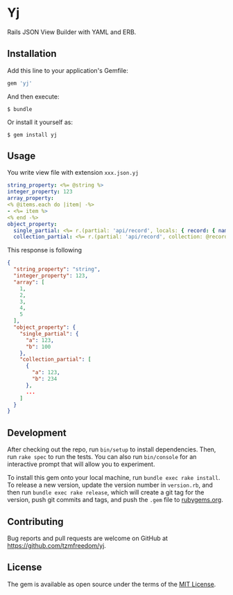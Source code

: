 # Yj

Rails JSON View Builder with YAML and ERB.

## Installation

Add this line to your application's Gemfile:

```ruby
gem 'yj'
```

And then execute:

    $ bundle

Or install it yourself as:

    $ gem install yj

## Usage

You write view file with extension `xxx.json.yj`
```yaml
string_property: <%= @string %>
integer_property: 123
array_property:
<% @items.each do |item| -%>
- <%= item %>
<% end -%>
object_property:
  single_partial: <%= r.(partial: 'api/record', locals: { record: { name: 123, code: 100 } })%>
  collection_partial: <%= r.(partial: 'api/record', collection: @records, as: :record) %>
```

This response is following
```json
{
  "string_property": "string",
  "integer_property": 123,
  "array": [
    1,
    2,
    3,
    4,
    5
  ],
  "object_property": {
    "single_partial": {
      "a": 123,
      "b": 100
    },
    "collection_partial": [
      {
        "a": 123,
        "b": 234
      },
      ...
    ]
  }
}
```

## Development

After checking out the repo, run `bin/setup` to install dependencies. Then, run `rake spec` to run the tests. You can also run `bin/console` for an interactive prompt that will allow you to experiment.

To install this gem onto your local machine, run `bundle exec rake install`. To release a new version, update the version number in `version.rb`, and then run `bundle exec rake release`, which will create a git tag for the version, push git commits and tags, and push the `.gem` file to [rubygems.org](https://rubygems.org).

## Contributing

Bug reports and pull requests are welcome on GitHub at https://github.com/tzmfreedom/yj.

## License

The gem is available as open source under the terms of the [MIT License](http://opensource.org/licenses/MIT).
